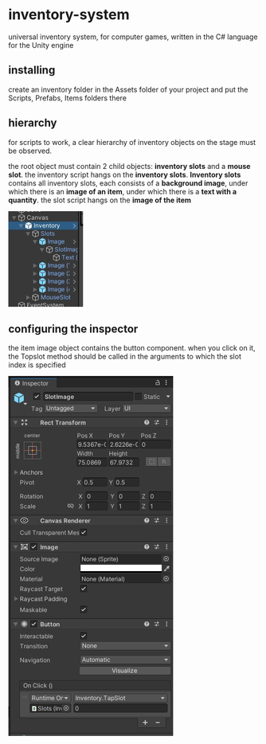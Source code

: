 # inventory-system
universal inventory system, for computer games, written in the C# language for the Unity engine
## installing
create an inventory folder in the Assets folder of your project and put the Scripts, Prefabs, Items folders there

## hierarchy
for scripts to work, a clear hierarchy of inventory objects on the stage must be observed.

the root object must contain 2 child objects: **inventory slots** and a **mouse slot**. the inventory script hangs on the **inventory slots**.
**Inventory slots** contains all inventory slots, each consists of a **background image**, under which there is an **image of an item**, under which there is a **text with a quantity**. the slot script hangs on the **image of the item**

![example](https://github.com/Fisash/inventory-system/blob/main/images/hierarchy.jpg)

## configuring the inspector
the item image object contains the button component. when you click on it, the Topslot method should be called in the arguments to which the slot index is specified

![example](https://github.com/Fisash/inventory-system/blob/main/images/slot_inspector.jpg)
